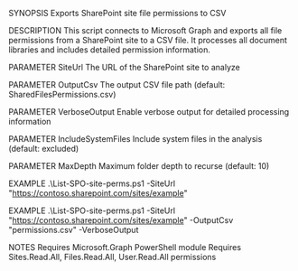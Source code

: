SYNOPSIS
    Exports SharePoint site file permissions to CSV

DESCRIPTION
    This script connects to Microsoft Graph and exports all file permissions from a SharePoint site to a CSV file.
    It processes all document libraries and includes detailed permission information.

PARAMETER SiteUrl
    The URL of the SharePoint site to analyze

PARAMETER OutputCsv
    The output CSV file path (default: SharedFilesPermissions.csv)

PARAMETER VerboseOutput
    Enable verbose output for detailed processing information

PARAMETER IncludeSystemFiles
    Include system files in the analysis (default: excluded)

PARAMETER MaxDepth
    Maximum folder depth to recurse (default: 10)

EXAMPLE
    .\List-SPO-site-perms.ps1 -SiteUrl "https://contoso.sharepoint.com/sites/example"

EXAMPLE
    .\List-SPO-site-perms.ps1 -SiteUrl "https://contoso.sharepoint.com/sites/example" -OutputCsv "permissions.csv" -VerboseOutput

NOTES
    Requires Microsoft.Graph PowerShell module
    Requires Sites.Read.All, Files.Read.All, User.Read.All permissions

